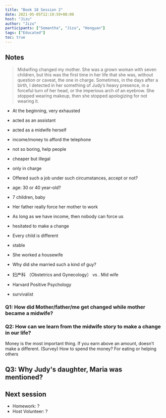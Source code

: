 ```yaml
---
title: "Book 18 Session 2"
date: 2021-05-05T12:19:59+08:00
host: "Jizu"
author: "Jizu"
participants: ["Semantha", "Jizu", "Hongyan"]
tags: ["Educated"]
toc: true
---
```


## Notes

> Midwifing changed my mother. She was a grown woman with seven children, but this was the first time in her life that she was, without question or caveat, the one in charge. Sometimes, in the days after a birth, I detected in her something of Judy’s heavy presence, in a forceful turn of her head, or the imperious arch of an eyebrow. She stopped wearing makeup, then she stopped apologizing for not wearing it.

- At the beginning, very exhausted
- acted as an assistant
- acted as a midwife herself
- income/money to afford the telephone
- not so boring, help people
- cheaper but illegal
- only in charge

- Offered such a job under such circumstances, accept or not?
- age: 30 or 40 year-old?
- 7 children, baby

- Her father really force her mother to work 
- As long as we have income, then nobody can force us
- hesitated to make a change
- Every child is different
- stable
- She worked a housewife
- Why did she married such a kind of guy?


- 妇产科 （Obstetrics and Gynecology） vs . Mid wife
- Harvard  Positive Psychology
- survivalist


### Q1: How did Mother/father/me get changed while mother became a midwife?

### Q2: How can we learn from the midwife story to make a change in our life?

Money is the most important thing.
If you earn above an amount, doesn't make a different. (Survey)
How to spend the money? For eating or helping others

## Q3: Why Judy's daughter, Maria was mentioned?



## Next session
- Homework: ?
- Host Volunteer: ?

